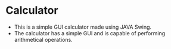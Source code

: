 # Calculator
* This is a simple GUI calculator made using JAVA Swing. 
* The calculator has a simple GUI and is capable of performing arithmetical operations.
